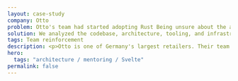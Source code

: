 ```yaml
---
layout: case-study
company: Otto
problem: Otto's team had started adopting Rust Being unsure about the architecture they had chosen, they reached out to Mainmatter for support.
solution: We analyzed the codebase, architecture, tooling, and infrastructure and presented the team concrete suggestions for optimization.
tags: Team reinforcement
description: <p>Otto is one of Germany's largest retailers. Their team had started adopting Rust and implemented some first services. Being unsure about the architecture they had chosen, they reached out to Mainmatter for support.</p><p>We analyzed the codebase, architecture, tooling, and infrastructure and presented the team concrete suggestions for optimization which they were able to execute on their own with our guidance.</p>
hero:
  tags: "architecture / mentoring / Svelte"
permalink: false
---
```


